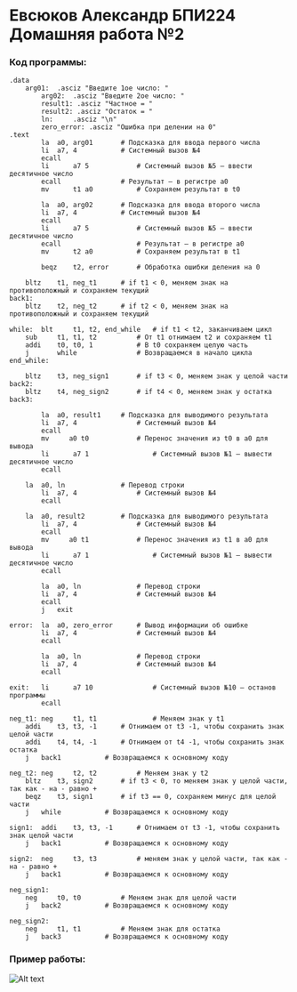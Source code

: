 # Евсюков Александр БПИ224 Домашняя работа №2

### Код программы:

``` Assembly
.data
	arg01:  .asciz "Введите 1ое число: "
    	arg02:  .asciz "Введите 2ое число: "
    	result1: .asciz "Частное = "
    	result2: .asciz "Остаток = "
    	ln:     .asciz "\n"
    	zero_error: .asciz "Ошибка при делении на 0"
.text
        la 	a0, arg01       # Подсказка для ввода первого числа
        li 	a7, 4           # Системный вызов №4
        ecall
        li      a7 5        	# Системный вызов №5 — ввести десятичное число
        ecall              	# Результат — в регистре a0
        mv      t1 a0       	# Сохраняем результат в t0

        la 	a0, arg02       # Подсказка для ввода второго числа
        li 	a7, 4           # Системный вызов №4
        ecall
        li      a7 5        	# Системный вызов №5 — ввести десятичное число
        ecall               	# Результат — в регистре a0
        mv      t2 a0       	# Сохраняем результат в t1
        
        beqz 	t2, error   	# Обработка ошибки деления на 0
        
	bltz 	t1, neg_t1      # if t1 < 0, меняем знак на противоположный и сохраняем текущий
back1:
	bltz 	t2, neg_t2      # if t2 < 0, меняем знак на противоположный и сохраняем текущий	
		    
while:	blt 	t1, t2, end_while   # if t1 < t2, заканчиваем цикл
	sub 	t1, t1, t2          # От t1 отнимаем t2 и сохраняем t1
	addi 	t0, t0, 1           # В t0 сохраняем целую часть 
	j    	while               # Возвращаемся в начало цикла
end_while:
	
	bltz	t3, neg_sign1       # if t3 < 0, меняем знак у целой части
back2:	
	bltz	t4, neg_sign2       # if t4 < 0, меняем знак у остатка
back3:

        la 	a0, result1	    # Подсказка для выводимого результата
        li 	a7, 4       	    # Системный вызов №4
        ecall
        mv     a0 t0    	    # Перенос значения из t0 в a0 для вывода
        li      a7 1                # Системный вызов №1 — вывести десятичное число
        ecall
	
	la 	a0, ln       	    # Перевод строки
        li 	a7, 4               # Системный вызов №4
        ecall
	
	la 	a0, result2         # Подсказка для выводимого результата
        li 	a7, 4               # Системный вызов №4
        ecall
        mv     a0 t1    	    # Перенос значения из t1 в a0 для вывода
        li      a7 1                # Системный вызов №1 — вывести десятичное число
        ecall
	
        la 	a0, ln              # Перевод строки
        li 	a7, 4               # Системный вызов №4
        ecall
        j 	exit
        
error:	la 	a0, zero_error      # Вывод информации об ошибке
        li 	a7, 4               # Системный вызов №4
        ecall
        
        la 	a0, ln              # Перевод строки
        li 	a7, 4               # Системный вызов №4
        ecall
        
exit:   li      a7 10               # Системный вызов №10 — останов программы
       	ecall

neg_t1: neg 	t1, t1	            # Меняем знак у t1
	addi 	t3, t3, -1	    # Отнимаем от t3 -1, чтобы сохранить знак целой части
	addi 	t4, t4, -1	    # Отнимаем от t4 -1, чтобы сохранить знак остатка
	j 	back1		    # Возвращаемся к основному коду
	
neg_t2: neg 	t2, t2		    # Меняем знак у t2
	bltz 	t3, sign2	    # if t3 < 0, то меняем знак у целой части, так как - на - равно +
	beqz 	t3, sign1	    # if t3 == 0, сохраняем минус для целой части
	j 	while		    # Возвращаемся к основному коду
	
sign1:	addi 	t3, t3, -1 	    # Отнимаем от t3 -1, чтобы сохранить знак целой части
	j 	back1		    # Возвращаемся к основному коду

sign2: 	neg 	t3, t3		    # меняем знак у целой части, так как - на - равно +
	j	back1		    # Возвращаемся к основному коду
	
neg_sign1:
	neg 	t0, t0		    # Меняем знак для целой части
	j	back2		    # Возвращаемся к основному коду

neg_sign2:
	neg 	t1, t1		    # Меняем знак для остатка
	j	back3 		    # Возвращаемся к основному коду
```

### Пример работы:
![Alt text](https://lh3.googleusercontent.com/pw/AIL4fc9jagexby0MQm9wiTJlzDrNONY5fEsFHD7gadiqq4dQDhM9nOAA_qMGX1q2imyZH1mWsxhAgZJ9HkI5M9LPOhZRpOCQss2fJCYSsctDeaSucW0fsL3y9TGDyw8SZAlxLEIraXt8ngK3RP4oDUEeD8reqXF7w5brow0QIlEIJBAvXAXUSSwFMl5drYkdjCtP-wp2Zb0ACGQ68s9kPLBnAAc4TZzTTmxcXmKDpyWGdfb3l0vBbQmrT43k8HdkTQXCGhopBe-fFnlQb-j7gDP-aO1kvHGfqC4EXnSpfGELUQeVIp3zX7a0cgwPKv2VsaE-K4Yi1vzjpnrEEo9qKvrFUR13HiRBc_n1kd2PoHv3Hl61onDFQQG_ycqWLkpyRh6e5tdjmjkm0l8-P_X-6OTK7VRd_L0AjqcEXppHcMsXrxvbOMKKcYItRM5L9I5CDmnVBQxSkyT6PHcPHK8-Nwbj_0_1UxBvf6rGJqsIufaKTMozEhvwYBq50FzJ-zYHhJMmD0eGQrWATURT6a0tvzq4d9S32T4JazP2ZOlakTonQiTe6NdYfYVNcUSh30FJtYKkUiO9hzQ1VfflK1flD_JAmQaQy2spTOwkodWuIT0qMM2sR9H3r6EqPdpM9asw5jUNs2N0aeO40Pco2puxM94yc_QklAFC7q3XDWwtvDVhTHhmGclgiianFq0so1PPx8bcy6jt_Tmje3B3e4p6axeFudY0RdBzu1euct0ff1OUA_i9Go6hxidz57E6CPgkmYSoGcFVqxoCzNQpRXeqeWWpROLIXTdY-4Y0XiSsrNCwxt1OPnjvkb3v6S8JNoVRaO7Kbr9Qip2JMbCFs_p3x4h4bR-iJ-UQTIaDTELCTztPUyS90CwHoQkN0dRNStnE0f-cTn-s8r5BGnDmqrZQVhbbIMLEM7o=w1076-h997-s-no?authuser=0)
